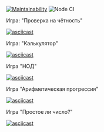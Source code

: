 [![Maintainability](https://api.codeclimate.com/v1/badges/191ac3f2381d51a7859c/maintainability)](https://codeclimate.com/github/OttoL1977/frontend-project-lvl1/maintainability)
![Node CI](https://github.com/OttoL1977/frontend-project-lvl1/workflows/Node%20CI/badge.svg)

Игра: "Проверка на чётность"

[![asciicast](https://asciinema.org/a/6t73Lk5XBusVaFjWurGhyzR3R.svg)](https://asciinema.org/a/6t73Lk5XBusVaFjWurGhyzR3R)

Игра: "Калькулятор"

[![asciicast](https://asciinema.org/a/nvIJYrcgrroAaWz45EvzK20sa.svg)](https://asciinema.org/a/nvIJYrcgrroAaWz45EvzK20sa)

Игра "НОД"

[![asciicast](https://asciinema.org/a/CgAzmqX3i666kXLcyGNE4kaXp.svg)](https://asciinema.org/a/CgAzmqX3i666kXLcyGNE4kaXp)

Игра "Арифметическая прогрессия"

[![asciicast](https://asciinema.org/a/COIhpQzssVTjvMjjWs8oPgiMg.svg)](https://asciinema.org/a/COIhpQzssVTjvMjjWs8oPgiMg)

Игра "Простое ли число?"

[![asciicast](https://asciinema.org/a/BtdLynueI9QGU2XEeU9r2kdz5.svg)](https://asciinema.org/a/BtdLynueI9QGU2XEeU9r2kdz5)
